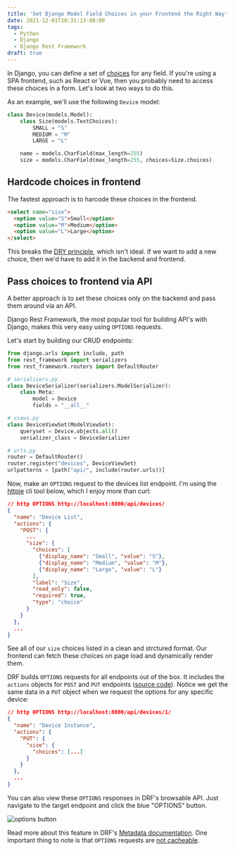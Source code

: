```yaml
---
title: 'Set Django Model Field Choices in your Frontend the Right Way'
date: 2021-12-01T10:31:13-08:00
tags:
  - Python
  - Django
  - Django Rest Framework
draft: true
---
```


In Django, you can define a set of [choices](https://docs.djangoproject.com/en/3.2/ref/models/fields/#choices) for any field.
If you're using a SPA frontend, such as React or Vue, then you probably need to access these choices in a form. Let's look at two ways to do this.

As an example, we'll use the following `Device` model:

```python
class Device(models.Model):
    class Size(models.TextChoices):
        SMALL = "S"
        MEDIUM = "M"
        LARGE = "L"

    name = models.CharField(max_length=255)
    size = models.CharField(max_length=255, choices=Size.choices)
```

## Hardcode choices in frontend

The fastest approach is to harcode these choices in the frontend.

```html
<select name="size">
  <option value="S">Small</option>
  <option value="M">Medium</option>
  <option value="L">Large</option>
</select>
```

This breaks the [DRY principle](https://en.wikipedia.org/wiki/Don%27t_repeat_yourself), which isn't ideal. If we want to add a new choice, then we'd have to add it in the backend and frontend.

## Pass choices to frontend via API

A better approach is to set these choices only on the backend and pass them around via an API.

Django Rest Framework, the most popular tool for building API's with Django, makes this very easy using `OPTIONS` requests.

Let's start by building our CRUD endpoints:

```python
from django.urls import include, path
from rest_framework import serializers
from rest_framework.routers import DefaultRouter

# serializers.py
class DeviceSerializer(serializers.ModelSerializer):
    class Meta:
        model = Device
        fields = "__all__"

# views.py
class DeviceViewSet(ModelViewSet):
    queryset = Device.objects.all()
    serializer_class = DeviceSerializer

# urls.py
router = DefaultRouter()
router.register("devices", DeviceViewSet)
urlpatterns = [path("api/", include(router.urls))]
```

Now, make an `OPTIONS` request to the devices list endpoint. I'm using the [httpie](https://httpie.io/cli/) cli tool below, which I enjoy more than curl:

```json
// http OPTIONS http://localhost:8000/api/devices/
{
  "name": "Device List",
  "actions": {
    "POST": {
      ...
      "size": {
        "choices": [
          {"display_name": "Small", "value": "S"},
          {"display_name": "Medium", "value": "M"},
          {"display_name": "Large", "value": "L"}
        ],
        "label": "Size",
        "read_only": false,
        "required": true,
        "type": "choice"
      }
    }
  },
  ...
}
```

See all of our `size` choices listed in a clean and strctured format. Our frontend can fetch these choices on page load and dynamically render them.

DRF builds `OPTIONS` requests for all endpoints out of the box. It includes the `actions` objects for `POST` and `PUT` endpoints ([source code](https://github.com/encode/django-rest-framework/blob/335054a5d36b352a58286b303b608b6bf48152f8/rest_framework/metadata.py#L73)). Notice we get the same data in a `PUT` object when we request the options for any specific device:

```json
// http OPTIONS http://localhost:8000/api/devices/1/
{
  "name": "Device Instance",
  "actions": {
    "PUT": {
      "size": {
        "choices": [...]
      }
    }
  },
  ...
}
```

You can also view these `OPTIONS` responses in DRF's browsable API. Just navigate to the target endpoint and click the blue "OPTIONS" button.

![options button](/options-button.png)

Read more about this feature in DRF's [Metadata documentation](https://www.django-rest-framework.org/api-guide/metadata/). One important thing to note is that `OPTIONS` requests are [not cacheable](https://developer.mozilla.org/en-US/docs/Web/HTTP/Methods/OPTIONS).
